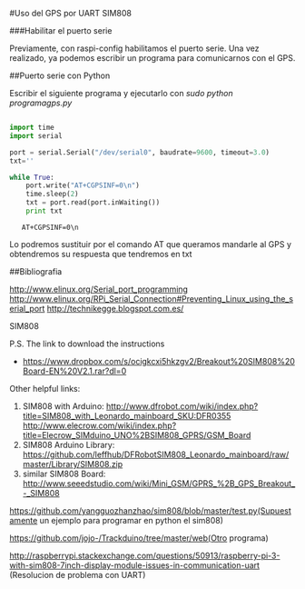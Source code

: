 #Uso del GPS por UART SIM808


###Habilitar el puerto serie

Previamente, con raspi-config habilitamos el puerto serie. Una vez realizado, ya podemos
escribir un programa para comunicarnos con el GPS.

##Puerto serie con Python

Escribir el siguiente programa y ejecutarlo con *sudo python programagps.py*

```python

import time
import serial

port = serial.Serial("/dev/serial0", baudrate=9600, timeout=3.0)
txt=''

while True:
    port.write("AT+CGPSINF=0\n")
    time.sleep(2)
    txt = port.read(port.inWaiting())
    print txt

```
```
   AT+CGPSINF=0\n
```
Lo podremos sustituir por el comando AT que queramos mandarle al GPS y obtendremos su respuesta
que tendremos en txt


##Bibliografia


http://www.elinux.org/Serial_port_programming
http://www.elinux.org/RPi_Serial_Connection#Preventing_Linux_using_the_serial_port
http://technikegge.blogspot.com.es/

SIM808

P.S.
The link to download the instructions
- https://www.dropbox.com/s/ocigkcxi5hkzgv2/Breakout%20SIM808%20Board-EN%20V2.1.rar?dl=0

Other helpful links:
1. SIM808 with Arduino:
http://www.dfrobot.com/wiki/index.php?title=SIM808_with_Leonardo_mainboard_SKU:DFR0355
http://www.elecrow.com/wiki/index.php?title=Elecrow_SIMduino_UNO%2BSIM808_GPRS/GSM_Board
2. SIM808 Arduino Library: https://github.com/leffhub/DFRobotSIM808_Leonardo_mainboard/raw/master/Library/SIM808.zip
3. similar SIM808 Board: http://www.seeedstudio.com/wiki/Mini_GSM/GPRS_%2B_GPS_Breakout_-_SIM808


https://github.com/yangguozhanzhao/sim808/blob/master/test.py(Supuestamente un ejemplo para programar en python el sim808)

https://github.com/jojo-/Trackduino/tree/master/web(Otro programa)

http://raspberrypi.stackexchange.com/questions/50913/raspberry-pi-3-with-sim808-7inch-display-module-issues-in-communication-uart (Resolucion de problema con UART)
